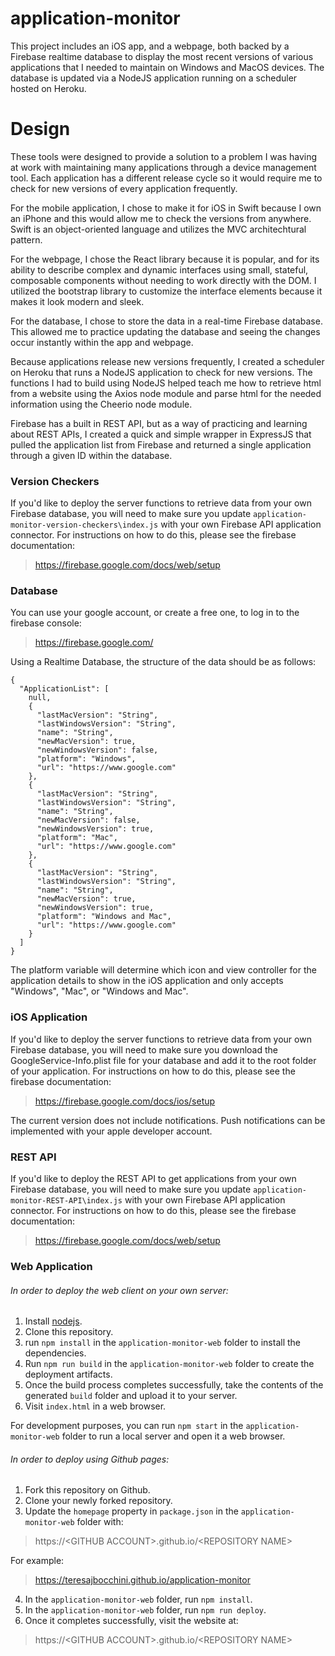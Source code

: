 # application-monitor

This project includes an iOS app, and a webpage, both backed by a Firebase realtime database to display the most recent versions of various applications that I needed to maintain on Windows and MacOS devices. The database is updated via a NodeJS application running on a scheduler hosted on Heroku.

# Design

These tools were designed to provide a solution to a problem I was having at work with maintaining many applications through a device management tool. Each application has a different release cycle so it would require me to check for new versions of every application frequently.

For the mobile application, I chose to make it for iOS in Swift because I own an iPhone and this would allow me to check the versions from anywhere. Swift is an object-oriented language and utilizes the MVC architechtural pattern.

For the webpage, I chose the React library because it is popular, and for its ability to describe complex and dynamic interfaces using small, stateful, composable components without needing to work directly with the DOM. I utilized the bootstrap library to customize the interface elements because it makes it look modern and sleek.

For the database, I chose to store the data in a real-time Firebase database. This allowed me to practice updating the database and seeing the changes occur instantly within the app and webpage.

Because applications release new versions frequently, I created a scheduler on Heroku that runs a NodeJS application to check for new versions. The functions I had to build using NodeJS helped teach me how to retrieve html from a website using the Axios node module and parse html for the needed information using the Cheerio node module.

Firebase has a built in REST API, but as a way of practicing and learning about REST APIs, I created a quick and simple wrapper in ExpressJS that pulled the application list from Firebase and returned a single application through a given ID within the database.

### Version Checkers

If you'd like to deploy the server functions to retrieve data from your own Firebase database, you will need to make sure you update `application-monitor-version-checkers\index.js` with your own Firebase API application connector. For instructions on how to do this, please see the firebase documentation:

> https://firebase.google.com/docs/web/setup

### Database

You can use your google account, or create a free one, to log in to the firebase console:

> https://firebase.google.com/

Using a Realtime Database, the structure of the data should be as follows:

```
{
  "ApplicationList": [
    null,
    {
      "lastMacVersion": "String",
      "lastWindowsVersion": "String",
      "name": "String",
      "newMacVersion": true,
      "newWindowsVersion": false,
      "platform": "Windows",
      "url": "https://www.google.com"
    },
    {
      "lastMacVersion": "String",
      "lastWindowsVersion": "String",
      "name": "String",
      "newMacVersion": false,
      "newWindowsVersion": true,
      "platform": "Mac",
      "url": "https://www.google.com"
    },
    {
      "lastMacVersion": "String",
      "lastWindowsVersion": "String",
      "name": "String",
      "newMacVersion": true,
      "newWindowsVersion": true,
      "platform": "Windows and Mac",
      "url": "https://www.google.com"
    }
  ]
}
```

The platform variable will determine which icon and view controller for the application details to show in the iOS application and only accepts "Windows", "Mac", or "Windows and Mac".

### iOS Application

If you'd like to deploy the server functions to retrieve data from your own Firebase database, you will need to make sure you download the GoogleService-Info.plist file for your database and add it to the root folder of your application. For instructions on how to do this, please see the firebase documentation:

> https://firebase.google.com/docs/ios/setup

The current version does not include notifications. Push notifications can be implemented with your apple developer account.

### REST API

If you'd like to deploy the REST API to get applications from your own Firebase database, you will need to make sure you update `application-monitor-REST-API\index.js` with your own Firebase API application connector. For instructions on how to do this, please see the firebase documentation:

> https://firebase.google.com/docs/web/setup

### Web Application

###### In order to deploy the web client on your own server:

1. Install [nodejs](https://nodejs.org).
2. Clone this repository.
3. run `npm install` in the `application-monitor-web` folder to install the dependencies.
4. Run `npm run build` in the `application-monitor-web` folder to create the deployment artifacts.
5. Once the build process completes successfully, take the contents of the generated `build` folder and upload it to your server.
6. Visit `index.html` in a web browser.

For development purposes, you can run `npm start` in the `application-monitor-web` folder to run a local server and open it a web browser.

###### In order to deploy using Github pages:

1. Fork this repository on Github.
2. Clone your newly forked repository.
3. Update the `homepage` property in `package.json` in the `application-monitor-web` folder with:

> https://\<GITHUB ACCOUNT\>.github.io/\<REPOSITORY NAME\>

For example:

> https://teresajbocchini.github.io/application-monitor

4. In the `application-monitor-web` folder, run `npm install`.
5. In the `application-monitor-web` folder, run `npm run deploy`.
6. Once it completes successfully, visit the website at:

> https://\<GITHUB ACCOUNT\>.github.io/\<REPOSITORY NAME\>
